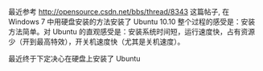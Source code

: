 最近参考 <http://opensource.csdn.net/bbs/thread/8343> 这篇帖子, 在 Windows 7 中用硬盘安装的方法安装了 Ubuntu 10.10
整个过程的感受是：安装方法简单。对 Ubuntu 的直观感受是：安装系统时间短，运行速度快，占有资源少（开到最高特效），开关机速度快（尤其是关机速度）。


最近终于下定决心在硬盘上安装了 Ubuntu 